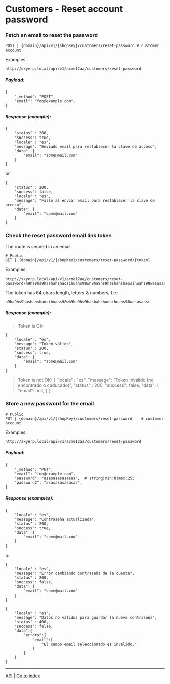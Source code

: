 # Customers - Reset account password

### Fetch an email to reset the password

    POST | {domain}/api/v1/{shopKey}/customers/reset-password # customer account

Examples:

    http://skyerp.local/api/v1/acme12aa/customers/reset-password

##### Payload:

    {
        "_method": "POST",
        "email": "foo@example.com",
    }

##### Response (example):

    {
        "status" : 200,
        "success": true,
        "locale" : "es",
        "message": "Enviado email para restablecer la clave de acceso",
        "data": {
            "email": "some@mail.com"
        }
    }

or

    {
        "status" : 200,
        "success": false,
        "locale" : "es",
        "message": "Fallo al enviar email para restablecer la clave de acceso",
        "data": {
            "email": "some@mail.com"
        }
    }

### Check the reset password email link token

The route is sended in an email.

    # Public
    GET | {domain}/api/v1/{shopKey}/customers/reset-password/{token}

Examples:

    http://skyerp.local/api/v1/acme12aa/customers/reset-password/h9ha9hs9hashahshaosihuahs98wh9ha9hs9hashahshaosihuahs98wasasassr


The token has 64 chars length, letters & numbers, f.e.:

    h9ha9hs9hashahshaosihuahs98wh9ha9hs9hashahshaosihuahs98wasasassr

##### Response (example):

> Token is OK:

    {
        "locale" : "es",
        "message": "Token válido",
        "status" : 200,
        "success": true,
        "data": {
            "email": "some@mail.com"
        }
    }

> Token is not OK:
    {
        "locale" : "es",
        "message": "Token inválido (no encontrado o caducado)",
        "status" : 200,
        "success": false,
        "data": {
            "email": null,
        }
    }

### Store a new password for the email

    # Public
    PUT | {domain}/api/v1/{shopKey}/customers/reset-password    # customer account

Examples:

    http://skyerp.local/api/v1/acme12aa/customers/reset-password

##### Payload:

    {
        "_method": "PUT",
        "email": "foo@example.com",
        "password": "asasasasasasas",  # string|min:8|max:255
        "password2": "asasasasasasas",
    }

##### Response (examples):

    {
        "locale" : "es",
        "message": "Contraseña actualizada",
        "status" : 200,
        "success": true,
        "data": {
            "email": "some@mail.com"
        }
    }

o:

    {
        "locale" : "es",
        "message": "Error cambiando contraseña de la cuenta",
        "status" : 200,
        "success": false,
        "data": {
            "email": "some@mail.com"
        }
    }

    {
        "locale" : "es",
        "message": "Datos no válidos para guardar la nueva contraseña",
        "status" : 400,
        "success": false,
        "data":{
            "errors":{
                "email":[
                    "El campo email seleccionado es inválido."
                ]
            }
        }
    }


***

[API]("../../../API.md)
|
[Go to index]("../../../../README.md)
